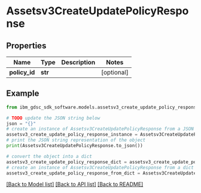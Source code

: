 # Assetsv3CreateUpdatePolicyResponse


## Properties

Name | Type | Description | Notes
------------ | ------------- | ------------- | -------------
**policy_id** | **str** |  | [optional] 

## Example

```python
from ibm_gdsc_sdk_software.models.assetsv3_create_update_policy_response import Assetsv3CreateUpdatePolicyResponse

# TODO update the JSON string below
json = "{}"
# create an instance of Assetsv3CreateUpdatePolicyResponse from a JSON string
assetsv3_create_update_policy_response_instance = Assetsv3CreateUpdatePolicyResponse.from_json(json)
# print the JSON string representation of the object
print(Assetsv3CreateUpdatePolicyResponse.to_json())

# convert the object into a dict
assetsv3_create_update_policy_response_dict = assetsv3_create_update_policy_response_instance.to_dict()
# create an instance of Assetsv3CreateUpdatePolicyResponse from a dict
assetsv3_create_update_policy_response_from_dict = Assetsv3CreateUpdatePolicyResponse.from_dict(assetsv3_create_update_policy_response_dict)
```
[[Back to Model list]](../README.md#documentation-for-models) [[Back to API list]](../README.md#documentation-for-api-endpoints) [[Back to README]](../README.md)


